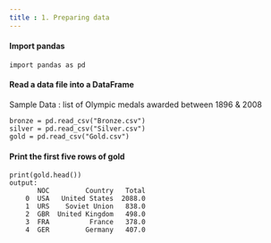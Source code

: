 ```yaml
---
title : 1. Preparing data
---
```

#### Import pandas
```
import pandas as pd
```

#### Read a data file into a DataFrame
Sample Data : list of Olympic medals awarded between 1896 & 2008
```
bronze = pd.read_csv("Bronze.csv")
silver = pd.read_csv("Silver.csv")
gold = pd.read_csv("Gold.csv")
```
#### Print the first five rows of gold
```
print(gold.head())
output:
       NOC         Country   Total
    0  USA   United States  2088.0
    1  URS    Soviet Union   838.0
    2  GBR  United Kingdom   498.0
    3  FRA          France   378.0
    4  GER         Germany   407.0
```
